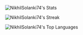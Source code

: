 ![NikhilSolanki74's Stats](https://github-readme-stats.vercel.app/api?username=NikhilSolanki74&theme=vue-dark&show_icons=true&hide_border=true&count_private=true)



![NikhilSolanki74's Streak](https://github-readme-streak-stats.herokuapp.com/?user=NikhilSolanki74&theme=vue-dark&hide_border=true)


![NikhilSolanki74's Top Languages](https://github-readme-stats.vercel.app/api/top-langs/?username=NikhilSolanki74&theme=vue-dark&show_icons=true&hide_border=true&layout=compact)
